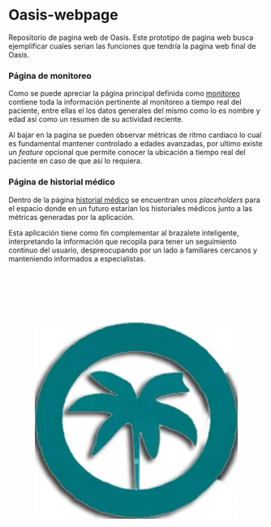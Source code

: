 # Oasis-webpage
Repositorio de pagina web de Oasis.
Este prototipo de pagina web busca ejemplificar cuales serian las funciones que tendría la pagina web final de Oasis.

### Página de monitoreo
Como se puede apreciar la página principal definida como [monitoreo](https://github.com/Matii111/Oasis-webpage/blob/master/index.html) contiene toda la información pertinente al monitoreo a tiempo real del paciente, entre 
ellas el los datos generales del mismo como lo es nombre y edad así como un resumen de su actividad reciente.

Al bajar en la pagina se pueden observar métricas de ritmo cardiaco lo cual es fundamental mantener controlado a edades avanzadas, por ultimo existe un *feature* opcional que permite conocer la ubicación a tiempo real del paciente en caso de que así lo requiera.

### Página de historial médico
Dentro de la página [historial médico](https://github.com/Matii111/Oasis-webpage/blob/master/historial-medico.html) se encuentran unos 
*placeholders* para el espacio donde en un futuro estarían los historiales médicos junto a las métricas generadas por la aplicación.

Esta aplicación tiene como fin complementar al brazalete inteligente, interpretando la información que recopila para tener un seguimiento continuo del usuario, despreocupando por un lado a familiares cercanos y manteniendo informados a especialistas.
<br>
<br>
<br>
<br>
<br>
<br>
<br>

<figure>
    <p align="center">
        <img src="https://raw.githubusercontent.com/Matii111/App-Oasis/main/assets/imgs/only-logo.png" width="400">
    </p>
</figure>